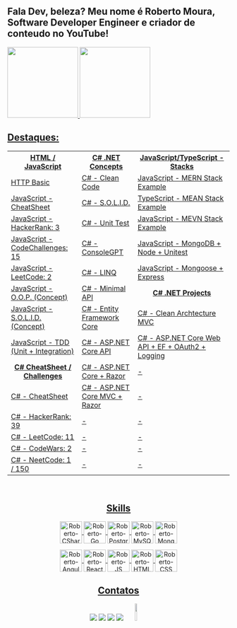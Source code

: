## Fala Dev, beleza? Meu nome é Roberto Moura, Software Developer Engineer e criador de conteudo no YouTube!
<div style="display: flex" align="center">
  <a href="https://github.com/robert1802">
    <img height="160em"
      src="https://github-readme-stats.vercel.app/api?username=robert1802&show_icons=true&theme=prussian&include_all_commits=true&count_private=true" />
    <img height="160em"
      src="https://github-readme-stats.vercel.app/api/top-langs/?username=robert1802&layout=compact&langs_count=7&theme=prussian" />
</div>


<h2>Destaques:</h2>
<table align="center">
  <tr>
    <th>
      HTML / JavaScript
    </th>
    <th>
      C# .NET Concepts
    </th>
    <th>
      JavaScript/TypeScript - Stacks
    </th>
  </tr>
  <tr>
    <td><a href="https://github.com/Robert1802/HTTP-Basics">HTTP Basic</td>
    <td><a href="https://github.com/Robert1802/PluralSight-Clean-Code">C# - Clean Code</td>
    <td><a href="https://github.com/Robert1802/mern-stack-example">JavaScript - MERN Stack Example</td>
  </tr>
  <tr>
    <td><a href="https://github.com/Robert1802/JavaScript-CheatSheet">JavaScript - CheatSheet</td>
    <td><a href="https://github.com/Robert1802/CSharp-SOLID/tree/master">C# - S.O.L.I.D.</td>
    <td><a href="https://github.com/Robert1802/MEAN-TS">TypeScript - MEAN Stack Example</td>
  </tr>
  <tr>
    <td><a href="https://github.com/Robert1802/HackerRank-JavaScript">JavaScript - HackerRank: 3</td>
    <td><a href="https://github.com/Robert1802/PluralSight-Unit-Test-In-CSharp">C# - Unit Test</td>
    <td><a href="https://github.com/Robert1802/MEVN-JS">JavaScript - MEVN Stack Example</td>
  </tr>
  <tr>
    <td><a href="https://github.com/Robert1802/JavaScript-CodeChallenges">JavaScript - CodeChallenges: 15</td>
    <td><a href="https://github.com/Robert1802/ConsoleGPT">C# - ConsoleGPT</td>
    <td><a href="https://github.com/Robert1802/PluralSight-MongoDB-With-NodeJs">JavaScript - MongoDB + Node + Unitest</td>
  </tr>
  <tr>
    <td><a href="https://github.com/Robert1802/LeetCode-JavaScript">JavaScript - LeetCode: 2</td>
    <td><a href="https://github.com/Robert1802/LinqCheatSheet">C# - LINQ</td>
    <td><a href="https://github.com/Robert1802/Mongoose-Express">JavaScript - Mongoose + Express</td>
  </tr>
    <tr>
    <td><a href="https://github.com/Robert1802/JavaScript-OOP">JavaScript - O.O.P. (Concept)</td>
    <td><a href="https://github.com/Robert1802/MinimalAPICheatSheet">C# - Minimal API</td>
    <td align="center"><b>C# .NET Projects</b></td>
  </tr>
  <tr>
    <td><a href="https://github.com/Robert1802/JavaScript-SOLID">JavaScript - S.O.L.I.D. (Concept)</td>
    <td><a href="https://github.com/Robert1802/EfCoreAcademy">C# - Entity Framework Core</td>
    <td><a href="https://github.com/Robert1802/CleanArchMvc">C# - Clean Archtecture MVC</td>
  </tr>
  <tr>
    <td><a href="https://github.com/Robert1802/JavaScript-Test-Driven-Development">JavaScript - TDD (Unit + Integration)</td>
    <td><a href="https://github.com/Robert1802/TodoApi">C# - ASP.NET Core API</td>
    <td><a href="https://github.com/Robert1802/WebAPICourseProject">C# - ASP.NET Core Web API + EF + OAuth2 + Logging</td>
  <tr>
    <td align="center"><b>C# CheatSheet / Challenges</b></td>
    <td><a href="https://github.com/Robert1802/RazorPagesMovie">C# - ASP.NET Core + Razor</td>
    <td>-</td>
  </tr>
  <tr>
    <td><a href="https://github.com/Robert1802/CSharp-CheatSheet">C# - CheatSheet</td>
    <td><a href="https://github.com/Robert1802/MvcMovie">C# - ASP.NET Core MVC + Razor</td>
    <td>-</td>
  </tr>
  <tr>
    <td><a href="https://github.com/Robert1802/HackerRank">C# - HackerRank: 39</td>
    <td>-</td>
    <td>-</td>
  </tr>
  <tr>
    <td><a href="https://github.com/Robert1802/LeetCode-CSharp">C# - LeetCode: 11</td>
    <td>-</td>
    <td>-</td>
  </tr>
  <tr>
    <td><a href="https://github.com/Robert1802/CodeWars">C# - CodeWars: 2</td>
    <td>-</td>
    <td>-</td>
  </tr>
  <tr>
    <td><a href="https://github.com/Robert1802/NeetCode">C# - NeetCode: 1 / 150</td>
    <td>-</td>
    <td>-</td>
  </tr>
</table>
</table>
  
<div align="center" style="display: inline_block"><br>

  <h2>Skills</h2>
  <img align="center" alt="Roberto-CSharp" height="50" width="50"
    src="https://cdn.jsdelivr.net/gh/devicons/devicon/icons/csharp/csharp-original.svg" />
  <img align="center" alt="Roberto-Go" height="50" width="50"
    src="https://cdn.jsdelivr.net/gh/devicons/devicon/icons/go/go-original-wordmark.svg" />
  <img align="center" alt="Roberto-PostgreSQL" height="50" width="50" 
    src="https://cdn.jsdelivr.net/gh/devicons/devicon/icons/postgresql/postgresql-original.svg" />
  <img align="center" alt="Roberto-MySQL" height="50" width="50"
    src="https://cdn.jsdelivr.net/gh/devicons/devicon/icons/mysql/mysql-original.svg" />
  <img align="center" alt="Roberto-MongoDB" height="50" width="50"
    src="https://cdn.jsdelivr.net/gh/devicons/devicon/icons/mongodb/mongodb-original-wordmark.svg" />

  <img align="center" alt="Roberto-Angular" height="50" width="50"
    src="https://cdn.jsdelivr.net/gh/devicons/devicon/icons/angularjs/angularjs-original.svg">
  <img align="center" alt="Roberto-React" height="50" width="50"
    src="https://cdn.jsdelivr.net/gh/devicons/devicon/icons/react/react-original.svg">
  <img align="center" alt="Roberto-JS" height="50" width="50"
    src="https://cdn.jsdelivr.net/gh/devicons/devicon/icons/javascript/javascript-original.svg">
  <img align="center" alt="Roberto-HTML" height="50" width="50"
    src="https://cdn.jsdelivr.net/gh/devicons/devicon/icons/html5/html5-original.svg">
  <img align="center" alt="Roberto-CSS" height="50" width="50"
    src="https://cdn.jsdelivr.net/gh/devicons/devicon/icons/css3/css3-original.svg">

  ##


  <h2>Contatos</h2>
  <div align="center">
    <a href="https://www.youtube.com/channel/UCcvT-PkQSkPdZ-uSmNAdA6Q" target="_blank"><img
        src="https://img.shields.io/badge/YouTube-FF0000?style=for-the-badge&logo=youtube&logoColor=white"
        target="_blank"></a>
    <a href="https://www.instagram.com/dev.robert/" target="_blank"><img
        src="https://img.shields.io/badge/-Instagram-%23E4405F?style=for-the-badge&logo=instagram&logoColor=white"
        target="_blank"></a>
    <a href="mailto:roblm_@hotmail.com"><img
        src="https://img.shields.io/badge/-Gmail-%23333?style=for-the-badge&logo=gmail&logoColor=white"
        target="_blank"></a>
    <a href="https://www.linkedin.com/in/roberto-moura-3473206a/" target="_blank"><img
        src="https://img.shields.io/badge/-LinkedIn-%230077B5?style=for-the-badge&logo=linkedin&logoColor=white"
        target="_blank"></a>
    <img height="10%" width="10%" class="animated-gif"
      src="https://github.com/SP-XD/SP-XD/blob/main/images/dino_rounded.gif?raw=true">
  </div>
